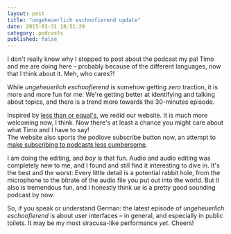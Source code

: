 ```yaml
---
layout: post
title: "ungeheuerlich eschoofierend update"
date: 2015-03-31 18:51:29
category: podcasts
published: false
---
```


I don't really know why I stopped to post about the podcast my pal Timo and me are doing here – probably because of the different languages, now that I think about it. Meh, who cares?!

While *ungeheuerlich eschoofierend* is somehow getting *zero* traction, it is more and more fun for me: We're getting better at identifying and talking about topics, and there is a trend more towards the 30-minutes episode. 

Inspired by [less than or equal's](http://www.lessthanorequal.com/), we redid our website. It is much more welcoming now, I think. Now there's at least a chance you might care about what Timo and I have to say!  
The website also sports the podlove subscribe button now, an attempt to [make subscribing to podcasts less cumbersome](http://blog.timmschoof.com/2015/02/15/what-it-takes-to-listen-to-a-podcast/).

I am doing the editing, and *boy* is that fun. Audio and audio editing was completely new to me, and I found and still find it interesting to dive in. It's the best and the worst: Every little detail is a potential rabbit hole, from the microphone to the bitrate of the audio file you put out into the world. But it also is tremendous fun, and I honestly think *ue* is a pretty good sounding podcast by now. 

So, if you speak or understand German: the latest episode of *ungeheuerlich eschoofierend* is about user interfaces – in general, and especially in public toilets. It may be my most siracusa-like performance *yet*. Cheers!